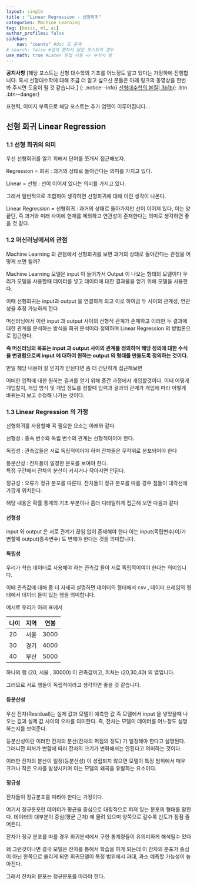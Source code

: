 ```yaml
---
layout: single
title : "Linear Regression - 선형회귀"
categories: Machine_Learning
tag: [basic, ml, ai]
author_profiles: false
sidebar:
    nav: "counts" #doc 도 존재
# search: false #검색 원하지 않은 포스트의 경우
use_math: true #Latex 문법 사용 => 수식사 용
---
```


**공지사항** [해당 포스트는 선형 대수학의 기초를 어느정도 알고 있다는 가정하에 진행합니다. 혹시 선형대수학에 대해 조금 더 알고 싶으신 분들은 아래 링크의 동영상을 한번 봐 주시면 도움이 될 것 같습니다.]
{: .notice--info}
[선형대수학의 본질| 3b1b](https://www.youtube.com/watch?v=ic_hG2M2nG0&list=PLkoaXOTFHiqhVDo0nWybNmihCP_4BjOFR){: .btn .btn--danger}


<div class='notice'>
표현력, 이미지 부족으로 해당 포스트는 추가 업뎃이 이루어집니다...
</div>

## 선형 회귀 Linear Regression


### 1.1 선형 회귀의 의미

우선 선형회귀를 알기 위해서 단어를 쪼개서 접근해보자. 

Regression = 회귀 : 과거의 상태로 돌아간다는 의미를 가지고 있다.

Linear = 선형 : 선이 이어져 있다는 의미를 가지고 있다.

그래서 일반적으로 조합하여 생각하면 선형회귀에 대해 이런 생각이 나온다.

Linear Regression = 선형회귀 : 과거의 상태로 돌아가지만 선이 이어져 있다, 이는 양 끝단, 즉 과거와 미래 사이에 현재를 제외하고 연관성이 존재한다는 의미로 생각하면 좋을 것 같다. 


### 1.2 머신러닝에서의 관점

Machine Learning 의 관점에서 선형회귀를 보면 과거의 상태로 돌아간다는 관점을 어떻게 보면 될까?

Machine Learning 모델은 input 이 들어가서 Output 이 나오는 형태의 모델이다 우리가 모델을 사용할때 데이터를 넣고 데이터에 대한 결과물을 얻기 위해 모델을 사용한다. 

이때 선형회귀는 input과 output 을 연결하게 되고 이로 하여금 두 사이의 관계성, 연관성을 추정 가능하게 한다

머신러닝에서 이런 input 과 output 사이의 선형적 관계가 존재하고 이러한 두 결과에 대한 관계를 분석하는 방식을 회귀 분석이라 정의하며 Linear Regression 의 방법론으로 접근한다.

**즉 머신러닝의 목표는 input 과 output 사이의 관계를 정의하며 해당 정의에 대한 수식을 변경함으로써 input 에 대하여 원하는 output 의 형태를 만들도록 정의하는 것이다.**

만일 해당 내용이 잘 인지가 안된다면 좀 더 간단하게 접근해보면 

어떠한 입력에 대한 원하는 결과를 얻기 위해 중간 과정에서 개입할것이다. 이때 어떻게 개입할지, 개입 방식 및 개입 정도를 정할때 입력과 결과의 관계가 개입에 따라 어떻게 바뀌는지 보고 수정해 나가는 것이다.


### 1.3 Linear Regression 의 가정

선형회귀를 사용할때 꼭 필요한 요소는 아래와 같다.

선형성 : 종속 변수와 독립 변수의 관계는 선형적이어야 한다. 

독립성 : 관측값들은 서로 독립적이어야 하며 잔차들은 무작위로 분포되어야 한다

등분산성 : 잔차들이 일정한 분포를 보여야 한다.  
    특정 구간에서 잔차의 분산이 커지거나 작아지면 안된다.

정규성 : 오류가 정규 분포를 따른다. 
    잔차들이 정규 분포를 따를 경우 점들이 대각선에 가깝게 위치한다.

해당 내용은 확률 통계의 기초 부분이나 좀더 디테일하게 접근해 보면 다음과 같다

#### 선형성 

input 와 output 은 서로 관계가 끊임 없이 존재해야 한다 이는 input(독립변수)이/가 변할때  output(종속변수) 도 변해야 한다는 것을 의미합니다. 

#### 독립성

우리가 학습 데이터로 사용해야 하는 관측값 들이 서로 독립적이여야 한다는 의미입니다. 

이때 관측값에 대해 좀 더 자세히 설명하면 데이터의 형태에서 csv , 데이터 프레임의 형태에서 데이터 들이 있는 행을 의미합니다. 

예시로 우리가 아래 표에서 

| 나이  | 지역  | 연봉  |
|-------|-------|------|
|  20   | 서울  |  3000 |
|  30   | 경기  | 4000 |
|  40   | 부산  | 5000 |

하나의 행 (20, 서울 , 30000) 이 관측값이고,
피처는  (20,30,40) 의 열입니다. 

그러므로 서로 행들이 독립적이라고 생각하면 좋을 것 같습니다.


#### 등분산성 

우선 잔차(Residual)는 실제 값과 모델이 예측한 값 즉 모델에서 input 을 넣었을때 나오는 값과 실제 값 사이의 오차를 의미한다. 즉, 잔차는 모델이 데이터를 어느정도 설명하는지를 보여준다. 

등분산성이란 이러한 잔차의 분산(잔차의 퍼짐의 정도) 가 일정해야 한다고 설명된다.
그러니깐 피처가 변함에 따라 잔차의 크기가 변화해서는 안된다고 의미하는 것이다.

이러한 잔차의 분산이 일정(등분산성) 이 성립되지 않으면 모델이 특정 범위에서 매우 크거나 작은 오차를 발생시키며 이는 모델의 왜곡을 유발하는 요소이다.


####  정규성

잔차들이 정규분포를 따라야 한다는 가정이다.

여기서 정규분포란 데이터가 평균을 중심으로 대칭적으로 퍼져 있는 분포의 형태를 말한다.
데이터의 대부분이 중심(평균 근처) 에 몰려 있으며 양쪽으로 갈수록 빈도가 점점 줄어든다.

잔차가 정규 분포를 따를 경우 회귀분석에서 구한 통계량들이 유의미하게 해석될수 있다 

왜 그런것이나면 결국 모델은 잔차를 통해서 학습을 하게 되는데 이 잔차의 분포가 중심이 아닌 한쪽으로 쏠리게 되면 회귀모델이 특정 범위에서 과대, 과소 예측할 가능성이 높아진다. 

그래서 잔차의 분포는 정규분포를 따라야 한다.








